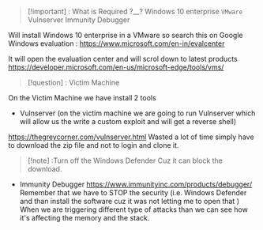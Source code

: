 >[!important] : What is Required ?__?
>Windows 10 enterprise `VMware`
>Vulnserver
>Immunity Debugger


Will install Windows 10 enterprise in a VMware so search this on Google
Windows evaluation : https://www.microsoft.com/en-in/evalcenter

It will open the evaluation center and will scrol down to latest products 
https://developer.microsoft.com/en-us/microsoft-edge/tools/vms/

>[!question] : Victim Machine

On the Victim Machine we have install 2 tools
- Vulnserver (on the victim machine we are going to run Vulnserver  which will allow us the write a custom exploit and will get a reverse shell)

https://thegreycorner.com/vulnserver.html
Wasted a lot of time simply have to download the zip file and not to login and clone it.

>[!note] :Turn off the Windows Defender Cuz it can block the download.

- Immunity Debugger 
https://www.immunityinc.com/products/debugger/
Remember that we have to STOP the security (i.e. Windows Defender and than install the software cuz it was not letting me to open that )
When we are triggering different type of attacks than we can see how it's affecting the memory and the stack.
